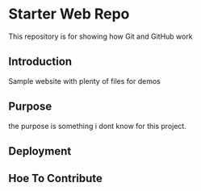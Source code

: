 # Starter Web Repo

This repository is for showing how Git and GitHub work

## Introduction

Sample website with plenty of files for demos

## Purpose

the purpose is something i dont know for this project.

## Deployment

## Hoe To Contribute